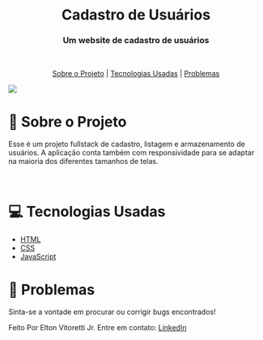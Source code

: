 <h1 align="center">Cadastro de Usuários</h1>

<h3 align="center"> Um website de cadastro de usuários</h3>

<br>

<p align="center">
  <a href="#boy-sobre-o-projeto">Sobre o Projeto</a> | 
  <a href="#computer-tecnologias-usadas">Tecnologias Usadas</a> | 
  <a href="#bug-problemas">Problemas</a>
</p>

<img src="https://res.cloudinary.com/dtgimo0rh/image/upload/v1751055004/celular-computador-imagem_ec674w.png">

<br>

# :boy: Sobre o Projeto

Esse é um projeto fullstack de cadastro, listagem e armazenamento de usuários. A aplicação conta também com responsividade para se adaptar na maioria dos diferentes tamanhos de telas.

<br>

# :computer: Tecnologias Usadas

- [HTML](https://www.w3schools.com/html/)
- [CSS](https://www.w3schools.com/css/)
- [JavaScript](https://www.w3schools.com/js/)

# :bug: Problemas

Sinta-se a vontade em procurar ou corrigir bugs encontrados!

Feito Por Elton Vitoretti Jr. Entre em contato: [LinkedIn](www.linkedin.com/in/elton-vitoretti-jr)
